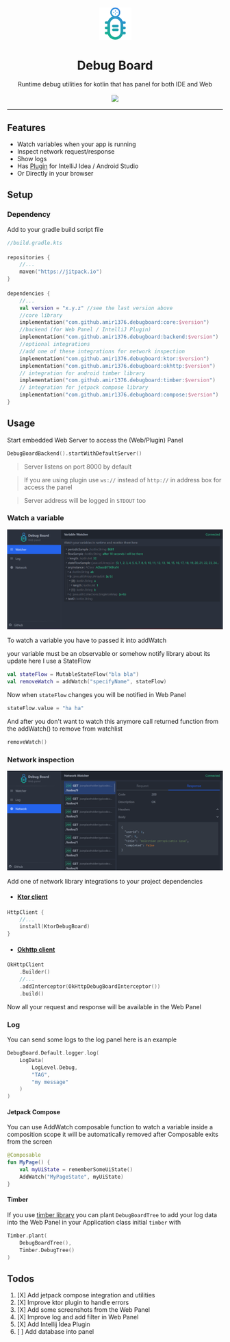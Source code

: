 
<p align="center">
<img width="75" alt="logo" src="static/logo.svg"><img>
<h1 align="center">Debug Board</h1>
</p>
<p align="center">
Runtime debug utilities for kotlin that has panel for both IDE and Web
<br><br>
<a href="https://jitpack.io/#amir1376/debugboard">
<img src="https://jitpack.io/v/amir1376/debugboard.svg">
</a>
</p>

-------

## Features

- Watch variables when your app is running
- Inspect network request/response
- Show logs
- Has [Plugin](https://plugins.jetbrains.com/plugin/21331-debug-board) for IntelliJ Idea / Android Studio
- Or Directly in your browser

## Setup

### Dependency

Add to your gradle build script file

```kotlin 
//build.gradle.kts

repositories {
    //...
    maven("https://jitpack.io")
}

dependencies {
    //...
    val version = "x.y.z" //see the last version above
    //core library
    implementation("com.github.amir1376.debugboard:core:$version")
    //backend (for Web Panel / IntelliJ Plugin)
    implementation("com.github.amir1376.debugboard:backend:$version")
    //optional integrations
    //add one of these integrations for network inspection
    implementation("com.github.amir1376.debugboard:ktor:$version")
    implementation("com.github.amir1376.debugboard:okhttp:$version")
    // integration for android timber library
    implementation("com.github.amir1376.debugboard:timber:$version")
    // integration for jetpack compose library 
    implementation("com.github.amir1376.debugboard:compose:$version")
}
```

## Usage

Start embedded Web Server to access the (Web/Plugin) Panel

```kotlin
DebugBoardBackend().startWithDefaultServer()
```

> Server listens on port 8000 by default

> If you are using plugin use `ws://` instead of `http://` in address box for access the panel

> Server address will be logged in `STDOUT` too

### Watch a variable

![Watcher in panel](static/watcher_panel.png)

To watch a variable you have to passed it into addWatch

your variable must be an observable or somehow notify library about its update
here I use a StateFlow

```kotlin
val stateFlow = MutableStateFlow("bla bla")
val removeWatch = addWatch("specifyName", stateFlow) 
```

Now when `stateFlow` changes you will be notified in Web Panel

```kotlin
stateFlow.value = "ha ha"  
```

And after you don't want to watch this anymore
call returned function from the addWatch() to remove from watchlist

```kotlin
removeWatch()
```

### Network inspection

![Network Panel](/static/network_panel.png)

Add one of network library integrations to your project dependencies

- #### [Ktor client](https://github.com/ktorio/ktor)

```kotlin
HttpClient {
    //...
    install(KtorDebugBoard)
}
```

- #### [Okhttp client](https://github.com/square/okhttp)

```kotlin
OkHttpClient
    .Builder()
    //...
    .addInterceptor(OkHttpDebugBoardInterceptor())
    .build()
```

Now all your request and response will be available in the Web Panel

### Log

You can send some logs to the log panel here is an example

```kotlin
DebugBoard.Default.logger.log(
    LogData(
        LogLevel.Debug,
        "TAG",
        "my message"
    )
)
```

#### Jetpack Compose

You can use AddWatch composable function
to watch a variable inside a composition scope
it will be automatically removed after Composable exits from the screen

```kotlin
@Composable
fun MyPage() {
    val myUiState = rememberSomeUiState()
    AddWatch("MyPageState", myUiState)
}
```

#### Timber

If you use [timber library](https://github.com/JakeWharton/timber) you can plant `DebugBoardTree` to add your log data
into the Web Panel
in your Application class initial `timber` with

```kotlin
Timber.plant(
    DebugBoardTree(),
    Timber.DebugTree()
)
```

## Todos

1. [X] Add jetpack compose integration and utilities
2. [X] Improve ktor plugin to handle errors
3. [X] Add some screenshots from the Web Panel
4. [X] Improve log and add filter in Web Panel
5. [X] Add Intellij Idea Plugin
6. [ ] Add database into panel
